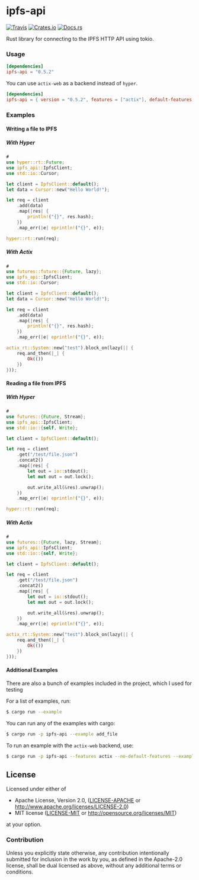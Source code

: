 # ipfs-api

[![Travis](https://img.shields.io/travis/ferristseng/rust-ipfs-api.svg)](https://travis-ci.org/ferristseng/rust-ipfs-api)
[![Crates.io](https://img.shields.io/crates/v/ipfs-api.svg)](https://crates.io/crates/ipfs-api)
[![Docs.rs](https://docs.rs/ipfs-api/badge.svg)](https://docs.rs/ipfs-api/)

Rust library for connecting to the IPFS HTTP API using tokio.

### Usage

```toml
[dependencies]
ipfs-api = "0.5.2"
```

You can use `actix-web` as a backend instead of `hyper`.

```toml
[dependencies]
ipfs-api = { version = "0.5.2", features = ["actix"], default-features = false }
```

### Examples

#### Writing a file to IPFS

##### With Hyper

```rust
#
use hyper::rt::Future;
use ipfs_api::IpfsClient;
use std::io::Cursor;

let client = IpfsClient::default();
let data = Cursor::new("Hello World!");

let req = client
    .add(data)
    .map(|res| {
        println!("{}", res.hash);
    })
    .map_err(|e| eprintln!("{}", e));

hyper::rt::run(req);
```

##### With Actix

```rust
#
use futures::future::{Future, lazy};
use ipfs_api::IpfsClient;
use std::io::Cursor;

let client = IpfsClient::default();
let data = Cursor::new("Hello World!");

let req = client
    .add(data)
    .map(|res| {
        println!("{}", res.hash);
    })
    .map_err(|e| eprintln!("{}", e));

actix_rt::System::new("test").block_on(lazy(|| {
    req.and_then(|_| {
        Ok(())
    })
}));
```

#### Reading a file from IPFS

##### With Hyper

```rust
#
use futures::{Future, Stream};
use ipfs_api::IpfsClient;
use std::io::{self, Write};

let client = IpfsClient::default();

let req = client
    .get("/test/file.json")
    .concat2()
    .map(|res| {
        let out = io::stdout();
        let mut out = out.lock();

        out.write_all(&res).unwrap();
    })
    .map_err(|e| eprintln!("{}", e));

hyper::rt::run(req);
```

##### With Actix

```rust
#
use futures::{Future, lazy, Stream};
use ipfs_api::IpfsClient;
use std::io::{self, Write};

let client = IpfsClient::default();

let req = client
    .get("/test/file.json")
    .concat2()
    .map(|res| {
        let out = io::stdout();
        let mut out = out.lock();

        out.write_all(&res).unwrap();
    })
    .map_err(|e| eprintln!("{}", e));

actix_rt::System::new("test").block_on(lazy(|| {
    req.and_then(|_| {
        Ok(())
    })
}));
```

#### Additional Examples

There are also a bunch of examples included in the project, which
I used for testing

For a list of examples, run:

```sh
$ cargo run --example
```

You can run any of the examples with cargo:

```sh
$ cargo run -p ipfs-api --example add_file
```

To run an example with the `actix-web` backend, use:

```sh
$ cargo run -p ipfs-api --features actix --no-default-features --example add_file
```


## License

Licensed under either of

 * Apache License, Version 2.0, ([LICENSE-APACHE](LICENSE-APACHE) or http://www.apache.org/licenses/LICENSE-2.0)
 * MIT license ([LICENSE-MIT](LICENSE-MIT) or http://opensource.org/licenses/MIT)

at your option.

### Contribution

Unless you explicitly state otherwise, any contribution intentionally submitted for inclusion in the work by you, as defined in the Apache-2.0 license, shall be dual licensed as above, without any additional terms or conditions.
